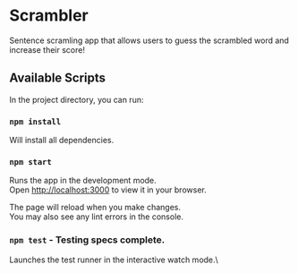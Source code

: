 # Scrambler

Sentence scramling app that allows users to guess the scrambled word and increase their score!

## Available Scripts

In the project directory, you can run:

### `npm install`

Will install all dependencies.

### `npm start`

Runs the app in the development mode.\
Open [http://localhost:3000](http://localhost:3000) to view it in your browser.

The page will reload when you make changes.\
You may also see any lint errors in the console.

### `npm test` - Testing specs complete.

Launches the test runner in the interactive watch mode.\

